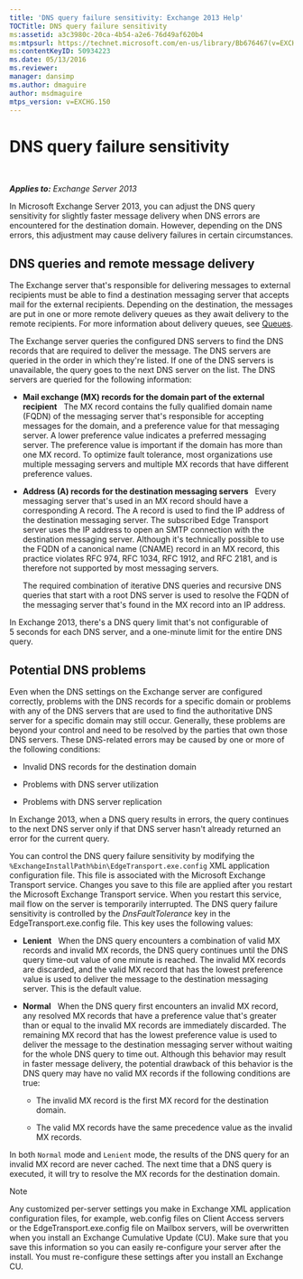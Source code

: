 ```yaml
---
title: 'DNS query failure sensitivity: Exchange 2013 Help'
TOCTitle: DNS query failure sensitivity
ms:assetid: a3c3980c-20ca-4b54-a2e6-76d49af620b4
ms:mtpsurl: https://technet.microsoft.com/en-us/library/Bb676467(v=EXCHG.150)
ms:contentKeyID: 50934223
ms.date: 05/13/2016
ms.reviewer: 
manager: dansimp
ms.author: dmaguire
author: msdmaguire
mtps_version: v=EXCHG.150
---
```


# DNS query failure sensitivity

 

_**Applies to:** Exchange Server 2013_


In Microsoft Exchange Server 2013, you can adjust the DNS query sensitivity for slightly faster message delivery when DNS errors are encountered for the destination domain. However, depending on the DNS errors, this adjustment may cause delivery failures in certain circumstances.

## DNS queries and remote message delivery

The Exchange server that's responsible for delivering messages to external recipients must be able to find a destination messaging server that accepts mail for the external recipients. Depending on the destination, the messages are put in one or more remote delivery queues as they await delivery to the remote recipients. For more information about delivery queues, see [Queues](queues-exchange-2013-help.md).

The Exchange server queries the configured DNS servers to find the DNS records that are required to deliver the message. The DNS servers are queried in the order in which they're listed. If one of the DNS servers is unavailable, the query goes to the next DNS server on the list. The DNS servers are queried for the following information:

  - **Mail exchange (MX) records for the domain part of the external recipient**   The MX record contains the fully qualified domain name (FQDN) of the messaging server that's responsible for accepting messages for the domain, and a preference value for that messaging server. A lower preference value indicates a preferred messaging server. The preference value is important if the domain has more than one MX record. To optimize fault tolerance, most organizations use multiple messaging servers and multiple MX records that have different preference values.

  - **Address (A) records for the destination messaging servers**   Every messaging server that's used in an MX record should have a corresponding A record. The A record is used to find the IP address of the destination messaging server. The subscribed Edge Transport server uses the IP address to open an SMTP connection with the destination messaging server. Although it's technically possible to use the FQDN of a canonical name (CNAME) record in an MX record, this practice violates RFC 974, RFC 1034, RFC 1912, and RFC 2181, and is therefore not supported by most messaging servers.
    
    The required combination of iterative DNS queries and recursive DNS queries that start with a root DNS server is used to resolve the FQDN of the messaging server that's found in the MX record into an IP address.

In Exchange 2013, there's a DNS query limit that's not configurable of 5 seconds for each DNS server, and a one-minute limit for the entire DNS query.

## Potential DNS problems

Even when the DNS settings on the Exchange server are configured correctly, problems with the DNS records for a specific domain or problems with any of the DNS servers that are used to find the authoritative DNS server for a specific domain may still occur. Generally, these problems are beyond your control and need to be resolved by the parties that own those DNS servers. These DNS-related errors may be caused by one or more of the following conditions:

  - Invalid DNS records for the destination domain

  - Problems with DNS server utilization

  - Problems with DNS server replication

In Exchange 2013, when a DNS query results in errors, the query continues to the next DNS server only if that DNS server hasn't already returned an error for the current query.

You can control the DNS query failure sensitivity by modifying the `%ExchangeInstallPath%bin\EdgeTransport.exe.config` XML application configuration file. This file is associated with the Microsoft Exchange Transport service. Changes you save to this file are applied after you restart the Microsoft Exchange Transport service. When you restart this service, mail flow on the server is temporarily interrupted. The DNS query failure sensitivity is controlled by the *DnsFaultTolerance* key in the EdgeTransport.exe.config file. This key uses the following values:

  - **Lenient**   When the DNS query encounters a combination of valid MX records and invalid MX records, the DNS query continues until the DNS query time-out value of one minute is reached. The invalid MX records are discarded, and the valid MX record that has the lowest preference value is used to deliver the message to the destination messaging server. This is the default value.

  - **Normal**   When the DNS query first encounters an invalid MX record, any resolved MX records that have a preference value that's greater than or equal to the invalid MX records are immediately discarded. The remaining MX record that has the lowest preference value is used to deliver the message to the destination messaging server without waiting for the whole DNS query to time out. Although this behavior may result in faster message delivery, the potential drawback of this behavior is the DNS query may have no valid MX records if the following conditions are true:
    
      - The invalid MX record is the first MX record for the destination domain.
    
      - The valid MX records have the same precedence value as the invalid MX records.

In both `Normal` mode and `Lenient` mode, the results of the DNS query for an invalid MX record are never cached. The next time that a DNS query is executed, it will try to resolve the MX records for the destination domain.


> [!NOTE]
> Any customized per-server settings you make in Exchange XML application configuration files, for example, web.config files on Client Access servers or the EdgeTransport.exe.config file on Mailbox servers, will be overwritten when you install an Exchange Cumulative Update (CU). Make sure that you save this information so you can easily re-configure your server after the install. You must re-configure these settings after you install an Exchange CU.


